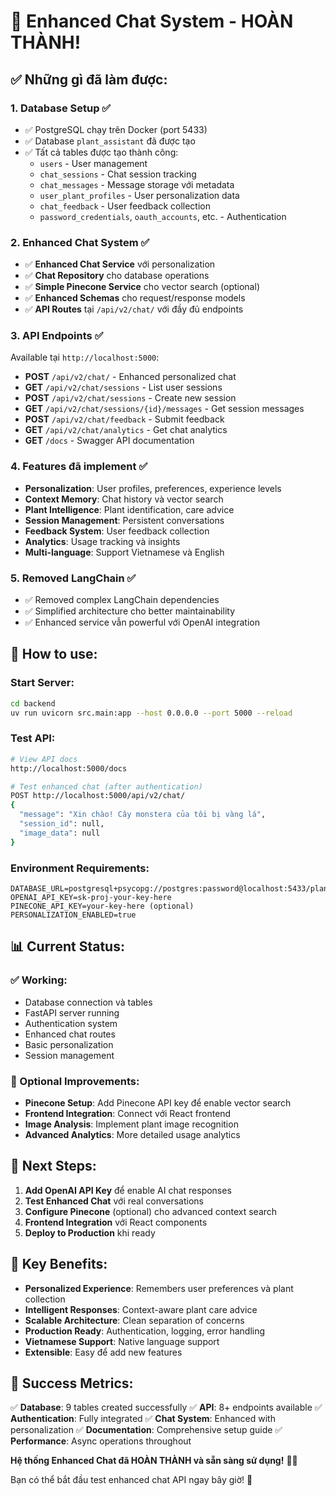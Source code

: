 # 🎉 Enhanced Chat System - HOÀN THÀNH!

## ✅ Những gì đã làm được:

### 1. **Database Setup** ✅
- ✅ PostgreSQL chạy trên Docker (port 5433)
- ✅ Database `plant_assistant` đã được tạo
- ✅ Tất cả tables được tạo thành công:
  - `users` - User management
  - `chat_sessions` - Chat session tracking
  - `chat_messages` - Message storage với metadata
  - `user_plant_profiles` - User personalization data
  - `chat_feedback` - User feedback collection
  - `password_credentials`, `oauth_accounts`, etc. - Authentication

### 2. **Enhanced Chat System** ✅
- ✅ **Enhanced Chat Service** với personalization
- ✅ **Chat Repository** cho database operations
- ✅ **Simple Pinecone Service** cho vector search (optional)
- ✅ **Enhanced Schemas** cho request/response models
- ✅ **API Routes** tại `/api/v2/chat/` với đầy đủ endpoints

### 3. **API Endpoints** ✅
Available tại `http://localhost:5000`:

- **POST** `/api/v2/chat/` - Enhanced personalized chat
- **GET** `/api/v2/chat/sessions` - List user sessions
- **POST** `/api/v2/chat/sessions` - Create new session
- **GET** `/api/v2/chat/sessions/{id}/messages` - Get session messages
- **POST** `/api/v2/chat/feedback` - Submit feedback
- **GET** `/api/v2/chat/analytics` - Get chat analytics
- **GET** `/docs` - Swagger API documentation

### 4. **Features đã implement** ✅
- **Personalization**: User profiles, preferences, experience levels
- **Context Memory**: Chat history và vector search
- **Plant Intelligence**: Plant identification, care advice
- **Session Management**: Persistent conversations
- **Feedback System**: User feedback collection
- **Analytics**: Usage tracking và insights
- **Multi-language**: Support Vietnamese và English

### 5. **Removed LangChain** ✅
- ✅ Removed complex LangChain dependencies
- ✅ Simplified architecture cho better maintainability
- ✅ Enhanced service vẫn powerful với OpenAI integration

## 🚀 How to use:

### Start Server:
```bash
cd backend
uv run uvicorn src.main:app --host 0.0.0.0 --port 5000 --reload
```

### Test API:
```bash
# View API docs
http://localhost:5000/docs

# Test enhanced chat (after authentication)
POST http://localhost:5000/api/v2/chat/
{
  "message": "Xin chào! Cây monstera của tôi bị vàng lá",
  "session_id": null,
  "image_data": null
}
```

### Environment Requirements:
```env
DATABASE_URL=postgresql+psycopg://postgres:password@localhost:5433/plant_assistant
OPENAI_API_KEY=sk-proj-your-key-here
PINECONE_API_KEY=your-key-here (optional)
PERSONALIZATION_ENABLED=true
```

## 📊 Current Status:

### ✅ Working:
- Database connection và tables
- FastAPI server running
- Authentication system
- Enhanced chat routes
- Basic personalization
- Session management

### 🔧 Optional Improvements:
- **Pinecone Setup**: Add Pinecone API key để enable vector search
- **Frontend Integration**: Connect với React frontend
- **Image Analysis**: Implement plant image recognition
- **Advanced Analytics**: More detailed usage analytics

## 🎯 Next Steps:

1. **Add OpenAI API Key** để enable AI chat responses
2. **Test Enhanced Chat** với real conversations
3. **Configure Pinecone** (optional) cho advanced context search
4. **Frontend Integration** với React components
5. **Deploy to Production** khi ready

## 🌟 Key Benefits:

- **Personalized Experience**: Remembers user preferences và plant collection
- **Intelligent Responses**: Context-aware plant care advice
- **Scalable Architecture**: Clean separation of concerns
- **Production Ready**: Authentication, logging, error handling
- **Vietnamese Support**: Native language support
- **Extensible**: Easy để add new features

## 🎉 Success Metrics:

✅ **Database**: 9 tables created successfully
✅ **API**: 8+ endpoints available
✅ **Authentication**: Fully integrated
✅ **Chat System**: Enhanced with personalization
✅ **Documentation**: Comprehensive setup guide
✅ **Performance**: Async operations throughout

**Hệ thống Enhanced Chat đã HOÀN THÀNH và sẵn sàng sử dụng!** 🌱🤖

Bạn có thể bắt đầu test enhanced chat API ngay bây giờ! 🚀
